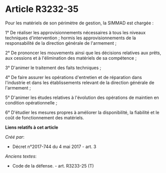 # Article R3232-35

Pour les matériels de son périmètre de gestion, la SIMMAD est chargée : 

1° De réaliser les approvisionnements nécessaires à tous les niveaux techniques d'intervention ; hormis les
approvisionnements de la responsabilité de la     direction générale de l'armement ; 

2° De prononcer les mouvements ainsi que les décisions relatives aux prêts, aux cessions et à l'élimination des matériels de
sa compétence ; 

3° D'animer le traitement des faits techniques ; 

4° De faire assurer les opérations d'entretien et de réparation dans l'industrie et dans les établissements relevant de la
direction générale de l'armement ; 

5° D'animer les études relatives à l'évolution des opérations de maintien en condition opérationnelle ; 

6° D'étudier les mesures propres à améliorer la disponibilité, la fiabilité et le coût de fonctionnement des matériels.

**Liens relatifs à cet article**

_Créé par_:

  - Décret n°2017-744 du 4 mai 2017 - art. 3

_Anciens textes_:

  - Code de la défense. - art. R3233-25 (T)
